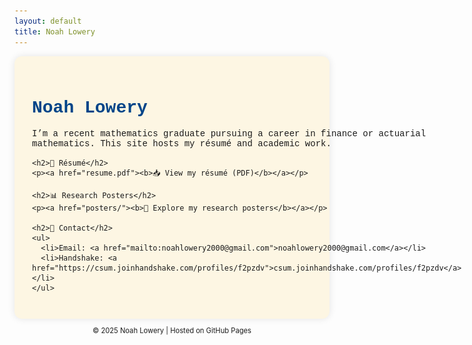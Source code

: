 ```yaml
---
layout: default
title: Noah Lowery
---
```


<div style="display: flex; gap: 2em; align-items: flex-start; max-width: 900px; margin: auto; background: #fdf6e3; border-radius: 12px; padding: 2em; box-shadow: 0 0 12px rgba(0,0,0,0.1);">

  <!-- Main content: bio + links -->
  <div style="flex: 1; font-family: 'Courier New', monospace;">
    <h1 style="color: #004488;">Noah Lowery</h1>
    <p>
      I’m a recent mathematics graduate pursuing a career in finance or actuarial mathematics. This site hosts my résumé and academic work.
    </p>

    <h2>📄 Résumé</h2>
    <p><a href="resume.pdf"><b>📥 View my résumé (PDF)</b></a></p>

    <h2>📊 Research Posters</h2>
    <p><a href="posters/"><b>📂 Explore my research posters</b></a></p>

    <h2>🔗 Contact</h2>
    <ul>
      <li>Email: <a href="mailto:noahlowery2000@gmail.com">noahlowery2000@gmail.com</a></li>
      <li>Handshake: <a href="https://csum.joinhandshake.com/profiles/f2pzdv">csum.joinhandshake.com/profiles/f2pzdv</a></li>
    </ul>
  </div>

  <!-- Sidebar: your photo -->
  <div style="flex: 0 0 200px;">
    <img src="/assets/images/me.jpg" alt="Photo of Noah Lowery"
         style="width: 100%; border-radius: 8px; border: 2px solid #888;">
  </div>

</div>

<p style="text-align: center; font-size: 0.8em;">© 2025 Noah Lowery | Hosted on GitHub Pages</p>
